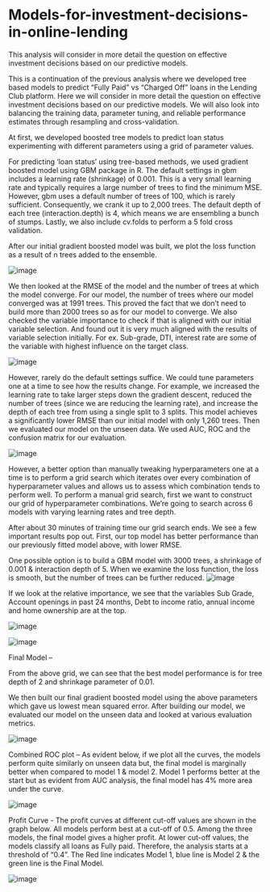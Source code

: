 # Models-for-investment-decisions-in-online-lending
This analysis will consider in more detail the question on effective investment decisions based on our predictive models.

This is a continuation of the previous analysis where we developed tree based models to predict “Fully Paid” vs “Charged Off” loans in the Lending Club platform. Here we will consider in more detail the question on effective investment decisions based on our predictive models. We will also look into balancing the training data, parameter tuning, and reliable performance estimates through resampling and cross-validation.

At first, we developed boosted tree models to predict loan status experimenting with different parameters using a grid of parameter values. 

For predicting ‘loan status’ using tree-based methods, we used gradient boosted model using GBM package in R. The default settings in gbm includes a learning rate (shrinkage) of 0.001. This is a very small learning rate and typically requires a large number of trees to find the minimum MSE. However, gbm uses a default number of trees of 100, which is rarely sufficient. Consequently, we crank it up to 2,000 trees. The default depth of each tree (interaction.depth) is 4, which means we are ensembling a bunch of stumps. Lastly, we also include cv.folds to perform a 5 fold cross validation. 

After our initial gradient boosted model was built, we plot the loss function as a result of n trees added to the ensemble.

![image](https://user-images.githubusercontent.com/35283246/143790852-c80ecd63-3ae4-4f9d-8b1c-04047f6aa236.png)

We then looked at the RMSE of the model and the number of trees at which the model converge. For our model, the number of trees where our model converged was at 1991 trees. This proved the fact that we don’t need to build more than 2000 trees so as for our model to converge. We also checked the variable importance to check if that is aligned with our initial variable selection. And found out it is very much aligned with the results of variable selection initially.
For ex. Sub-grade, DTI, interest rate are some of the variable with highest influence on the target class.

![image](https://user-images.githubusercontent.com/35283246/143790867-d62d152f-da35-4f66-9adc-13affff89275.png)

However, rarely do the default settings suffice. We could tune parameters one at a time to see how the results change. For example, we increased the learning rate to take larger steps down the gradient descent, reduced the number of trees (since we are reducing the learning rate), and increase the depth of each tree from using a single split to 3 splits. This model achieves a significantly lower RMSE than our initial model with only 1,260 trees. 
Then we evaluated our model on the unseen data. We used AUC, ROC and the confusion matrix for our evaluation. 

![image](https://user-images.githubusercontent.com/35283246/143790876-5ce64c21-32ae-4ad2-ab6f-c1c805939a6d.png)

However, a better option than manually tweaking hyperparameters one at a time is to perform a grid search which iterates over every combination of hyperparameter values and allows us to assess which combination tends to perform well. To perform a manual grid search, first we want to construct our grid of hyperparameter combinations. We’re going to search across 6 models with varying learning rates and tree depth. 

After about 30 minutes of training time our grid search ends. We see a few important results pop out. First, our top model has better performance than our previously fitted model above, with lower RMSE.

One possible option is to build a GBM model with 3000 trees, a shrinkage of 0.001 & interaction depth of 5. When we examine the loss function, the loss is smooth, but the number of trees can be further reduced.
![image](https://user-images.githubusercontent.com/35283246/143790895-b0dff3f1-a82b-42c6-8b43-8cd9a321674d.png)

If we look at the relative importance, we see that the variables Sub Grade, Account openings in past 24 months, Debt to income ratio, annual income and home ownership are at the top.

![image](https://user-images.githubusercontent.com/35283246/143790916-f9212eea-af17-4628-9d95-9be35f3583e6.png)

![image](https://user-images.githubusercontent.com/35283246/143790921-83cee242-7b0a-4e8b-b6de-23736a6c6817.png)

Final Model –

From the above grid, we can see that the best model performance is for tree depth of 2 and shrinkage parameter of 0.01. 

We then built our final gradient boosted model using the above parameters which gave us lowest mean squared error.
After building our model, we evaluated our model on the unseen data and looked at various evaluation metrics. 

![image](https://user-images.githubusercontent.com/35283246/143790933-affef98e-3755-4e82-97a0-31603438c0f7.png)

Combined ROC plot – As evident below, if we plot all the curves, the models perform quite similarly on unseen data but, the final model is marginally better when compared to model 1 & model 2. Model 1 performs better at the start but as evident from AUC analysis, the final model has 4% more area under the curve.

![image](https://user-images.githubusercontent.com/35283246/143790948-c0a6cf7a-b474-4dbd-861f-1a6adb1592bd.png)

Profit Curve - The profit curves at different cut-off values are shown in the graph below. All models perform best at a cut-off of 0.5. Among the three models, the final model gives a higher profit. At lower cut-off values, the models classify all loans as Fully paid. Therefore, the analysis starts at a threshold of “0.4”. The Red line indicates Model 1, blue line is Model 2 & the green line is the Final Model. 

![image](https://user-images.githubusercontent.com/35283246/143790956-3b196c6e-698d-4cc4-a265-2740469d9b3c.png)




